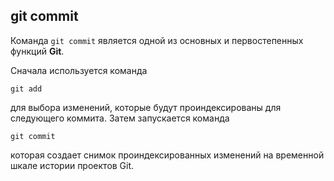 ## git commit

Команда `git commit` является одной из основных и первостепенных функций **Git**. 

Сначала используется команда 

```
git add 
```
для выбора изменений, которые будут проиндексированы для следующего коммита. Затем запускается команда 

```
git commit
```

которая создает снимок проиндексированных изменений на временной шкале истории проектов Git.